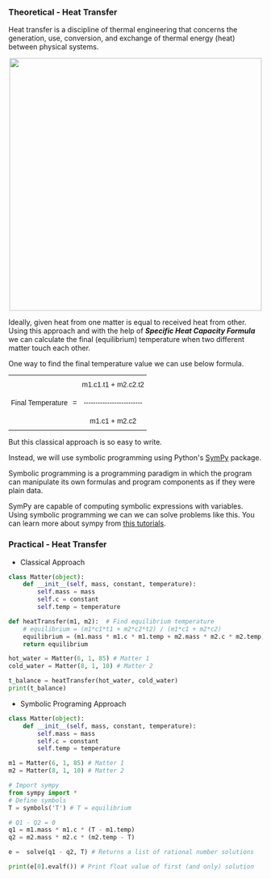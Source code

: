 ### Theoretical - Heat Transfer

Heat transfer is a discipline of thermal engineering that concerns the generation, use, conversion, and exchange of thermal energy (heat) between physical systems.

<div style="text-align:center"><img src="https://www.onlinemathlearning.com/image-files/xspecific-heat-capacity.png.pagespeed.ic.aKrNOuBNTl.webp" width="500"/></div>

Ideally, given heat from one matter is equal to received heat from other. Using this approach and with the help of _**Specific Heat Capacity Formula**_ we can calculate the final (equilibrium) temperature when two different matter touch each other.

One way to find the final temperature value we can use below formula.

<table style="border-collapse:collapse;border-spacing:0;border:none;margin:0px auto" class="tg"><tr><td style="font-family:Arial, sans-serif;font-size:14px;padding:10px 5px;border-style:solid;border-width:0px;overflow:hidden;word-break:normal;border-color:inherit;text-align:center;vertical-align:top"></td><td style="font-family:Arial, sans-serif;font-size:14px;padding:10px 5px;border-style:solid;border-width:0px;overflow:hidden;word-break:normal;border-color:inherit;text-align:center;vertical-align:top"></td><td style="font-family:Arial, sans-serif;font-size:14px;padding:10px 5px;border-style:solid;border-width:0px;overflow:hidden;word-break:normal;border-color:inherit;text-align:center;vertical-align:top">m1.c1.t1 + m2.c2.t2</td></tr><tr><td style="font-family:Arial, sans-serif;font-size:14px;padding:10px 5px;border-style:solid;border-width:0px;overflow:hidden;word-break:normal;border-color:inherit;text-align:center;vertical-align:top">Final Temperature</td><td style="font-family:Arial, sans-serif;font-size:14px;padding:10px 5px;border-style:solid;border-width:0px;overflow:hidden;word-break:normal;border-color:inherit;text-align:center;vertical-align:top">=</td><td style="font-family:Arial, sans-serif;font-size:14px;padding:10px 5px;border-style:solid;border-width:0px;overflow:hidden;word-break:normal;border-color:inherit;text-align:center;vertical-align:top">-------------------------</td></tr><tr><td style="font-family:Arial, sans-serif;font-size:14px;padding:10px 5px;border-style:solid;border-width:0px;overflow:hidden;word-break:normal;border-color:inherit;text-align:center;vertical-align:top"></td><td style="font-family:Arial, sans-serif;font-size:14px;padding:10px 5px;border-style:solid;border-width:0px;overflow:hidden;word-break:normal;border-color:inherit;text-align:center;vertical-align:top"></td><td style="font-family:Arial, sans-serif;font-size:14px;padding:10px 5px;border-style:solid;border-width:0px;overflow:hidden;word-break:normal;border-color:inherit;text-align:center;vertical-align:top">m1.c1 + m2.c2</td></tr></table>

But this classical approach is so easy to write.

Instead, we will use symbolic programming using Python's [SymPy](https://www.sympy.org/) package.

Symbolic programming is a programming paradigm in which the program can manipulate its own formulas and program components as if they were plain data.

SymPy are capable of computing symbolic expressions with variables. Using symbolic programming we can we can solve problems like this. You can learn more about sympy from [this tutorials](https://docs.sympy.org/1.5.1/tutorial).

### Practical - Heat Transfer

- Classical Approach

```python
class Matter(object):
    def __init__(self, mass, constant, temperature):
        self.mass = mass
        self.c = constant
        self.temp = temperature

def heatTransfer(m1, m2):  # Find equilibrium temperature
    # equilibrium = (m1*c1*t1 + m2*c2*t2) / (m1*c1 + m2*c2)
    equilibrium = (m1.mass * m1.c * m1.temp + m2.mass * m2.c * m2.temp) / (m1.mass * m1.c + m2.mass * m2.c)
    return equilibrium

hot_water = Matter(6, 1, 85) # Matter 1
cold_water = Matter(8, 1, 10) # Matter 2

t_balance = heatTransfer(hot_water, cold_water)
print(t_balance)
```

- Symbolic Programing Approach

```python
class Matter(object):
    def __init__(self, mass, constant, temperature):
        self.mass = mass
        self.c = constant
        self.temp = temperature

m1 = Matter(6, 1, 85) # Matter 1
m2 = Matter(8, 1, 10) # Matter 2

# Import sympy
from sympy import *
# Define symbols
T = symbols('T') # T = equilibrium

# Q1 - Q2 = 0
q1 = m1.mass * m1.c * (T - m1.temp)
q2 = m2.mass * m2.c * (m2.temp - T)

e =  solve(q1 - q2, T) # Returns a list of rational number solutions

print(e[0].evalf()) # Print float value of first (and only) solution
```